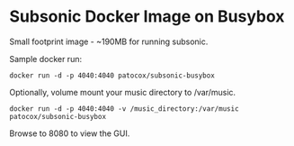 # Subsonic Docker Image on Busybox
Small footprint image - ~190MB for running subsonic.

Sample docker run:

`docker run -d -p 4040:4040 patocox/subsonic-busybox`

Optionally, volume mount your music directory to /var/music.

`docker run -d -p 4040:4040 -v /music_directory:/var/music patocox/subsonic-busybox`

Browse to 8080 to view the GUI.
